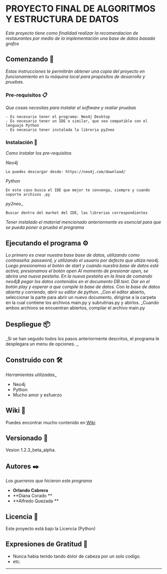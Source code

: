 # PROYECTO FINAL DE ALGORITMOS Y ESTRUCTURA DE DATOS

_Este proyecto tiene como finalidad realizar la recomendacion de restaurantes por medio de la implementación una base de datos basada grafos_

## Comenzando 🚀
_Estas instrucciones te permitirán obtener una copia del proyecto en funcionamiento en tu máquina local para propósitos de desarrollo y pruebas._

### Pre-requisitos 📋

_Que cosas necesitas para instalar  el software y realiar pruebas_

```
- Es necesario tener el programa: Neo4j Desktop
- Es necesario tener un IDE o similar, que sea compatible con el lenguaje Python 
- Es necesario tener instalada la libreria py2neo
```

### Instalación 🔧

_Como instalar los pre-requisitos_

_Neo4j_
```
Lo puedes descargar desde: https://neo4j.com/download/
```

_Python_

```
En este caso busca el IDE que mejor te convenga, siempre y cuando soporte archivos .py
```

_py2neo__

```
Buscar dentro del market del IDE, las librerias correspondientes
```

_Tener instalado el material mencionado anteriormente es esencial para que se pueda poner a prueba el programa_

## Ejecutando el programa ⚙️

_Lo primero es crear nuestra base base de datos, utilizando como contraseña: password, y utilizando el usuario por defecto que utliza neo4j._
_Luego presionamos el botón de start y cuando nuestra base de datos esté activa, presionamos el botón open_
_Al momento de presionar open, se abrira una nueva pestaña. En la nueva pestaña en la línea de comando neo4j$ pegar los datos contenidos en el documento DB.text._
_Dar en el botón play y esperar a que compile la base de datos._
_Con la base de datos abierta y corriendo, abrir su editor de python._
_Con el editor abierto, seleccionar la parte para abrir un nuevo documento, dirigirse a la carpeta en la cual contiene los archivos main.py y subrutinas.py y abirlos.
_Cuando ambos archivos se encuentran abiertos, compilar el archivo main.py

## Despliegue 📦

_Si se han seguido todos los pasos anteriormente descritos, el programa le desplegara un menu de opciones. _

## Construido con 🛠️

_Herramientas utilizadas__

* Neo4j
* Python
* Mucho amor y esfuerzo

## Wiki 📖

Puedes encontrar mucho contenido en  [Wiki](https://neo4j.com/)

## Versionado 📌

Vesion 1.2.3_beta_alpha.

## Autores ✒️

_Los guerreros que hicieron este programa_

* **Orlando Cabrera** 
* **Diana Corado  ** 
* **Alfredo Quezada ** 



## Licencia 📄

Este proyecto está bajo la Licencia (Python)

## Expresiones de Gratitud 🎁

* Nunca habia tenido tando dolor de cabeza por un solo codigo.
* etc.



---
